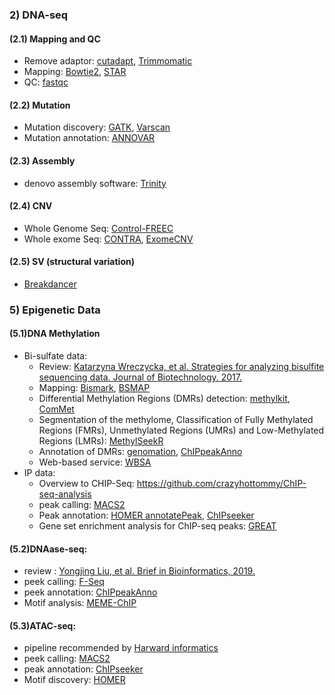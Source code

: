 ### 2) DNA-seq  
#### (2.1) Mapping and QC  
- Remove adaptor: [cutadapt](https://cutadapt.readthedocs.io/en/stable/), [Trimmomatic](http://www.usadellab.org/cms/?page=trimmomatic)
- Mapping: [Bowtie2](http://bowtie-bio.sourceforge.net/bowtie2/index.shtml), [STAR](https://github.com/alexdobin/STAR)  
- QC: [fastqc](https://www.bioinformatics.babraham.ac.uk/projects/fastqc/)
#### (2.2) Mutation
- Mutation discovery: [GATK](https://gatk.broadinstitute.org/hc/en-us), [Varscan](http://dkoboldt.github.io/varscan/)
- Mutation annotation: [ANNOVAR](http://annovar.openbioinformatics.org/en/latest/user-guide/download/)
#### (2.3) Assembly
- denovo assembly software: [Trinity](https://github.com/trinityrnaseq/trinityrnaseq/wiki)
#### (2.4) CNV
- Whole Genome Seq: [Control-FREEC](http://boevalab.inf.ethz.ch/FREEC/)  
- Whole exome Seq: [CONTRA](http://contra-cnv.sourceforge.net/), [ExomeCNV](https://www.ncbi.nlm.nih.gov/pmc/articles/PMC3179661/)
#### (2.5) SV (structural variation)
- [Breakdancer](http://breakdancer.sourceforge.net/)

### 5) Epigenetic Data
#### (5.1)DNA Methylation 
 - Bi-sulfate data:
   - Review: [Katarzyna Wreczycka, et al. Strategies for analyzing bisulfite sequencing data. Journal of Biotechnology. 2017.](https://www.sciencedirect.com/science/article/pii/S0168165617315936)
   - Mapping: [Bismark](http://www.bioinformatics.babraham.ac.uk/projects/bismark/), [BSMAP](https://github.com/zyndagj/BSMAPz)
   - Differential Methylation Regions (DMRs) detection: [methylkit](https://bioconductor.org/packages/release/bioc/html/methylKit.html), [ComMet](https://github.com/yutaka-saito/ComMet)
   - Segmentation of the methylome, Classification of Fully Methylated Regions (FMRs), Unmethylated Regions (UMRs) and Low-Methylated Regions (LMRs): [MethylSeekR](http://www.bioconductor.org/packages/release/bioc/html/MethylSeekR.html)
   - Annotation of DMRs: [genomation](https://bioconductor.org/packages/release/bioc/html/genomation.html), [ChIPpeakAnno](https://www.bioconductor.org/packages/release/bioc/html/ChIPpeakAnno.html)  
   - Web-based service: [WBSA](http://wbsa.big.ac.cn/)
 - IP data:
   - Overview to CHIP-Seq: https://github.com/crazyhottommy/ChIP-seq-analysis
   - peak calling: [MACS2](https://github.com/taoliu/MACS/wiki/Advanced:-Call-peaks-using-MACS2-subcommands)
   - Peak annotation: [HOMER annotatePeak](http://homer.ucsd.edu/homer/ngs/annotation.html), [ChIPseeker](http://bioconductor.org/packages/release/bioc/html/ChIPseeker.html)
   - Gene set enrichment analysis for ChIP-seq peaks: [GREAT](http://bejerano.stanford.edu/great/public/html/)
   
#### (5.2)DNAase-seq: 
- review : [Yongjing Liu, et al. Brief in Bioinformatics, 2019.](https://academic.oup.com/bib/article-abstract/20/5/1865/5053117?redirectedFrom=fulltext)
- peek calling:  [F-Seq](http://fureylab.web.unc.edu/software/fseq/)
- peek annotation: [ChIPpeakAnno](https://www.bioconductor.org/packages/release/bioc/html/ChIPpeakAnno.html)
- Motif analysis: [MEME-ChIP](http://meme-suite.org/doc/meme-chip.html?man_type=web)
#### (5.3)ATAC-seq:
 - pipeline recommended by [Harward informatics](https://github.com/harvardinformatics/ATAC-seq)
 - peek calling: [MACS2](https://github.com/taoliu/MACS/wiki/Advanced:-Call-peaks-using-MACS2-subcommands)  
 - peak annotation: [ChIPseeker](https://bioconductor.org/packages/release/bioc/html/ChIPseeker.html)
 - Motif discovery: [HOMER](http://homer.ucsd.edu/homer/introduction/basics.html)
 
